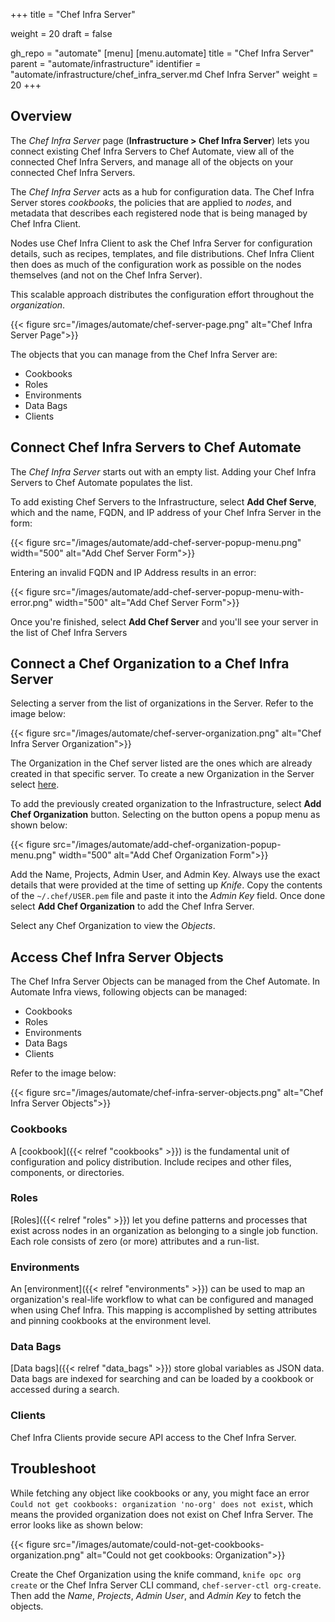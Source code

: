+++
title = "Chef Infra Server"

weight = 20
draft = false

gh_repo = "automate"
[menu]
  [menu.automate]
    title = "Chef Infra Server"
    parent = "automate/infrastructure"
    identifier = "automate/infrastructure/chef_infra_server.md Chef Infra Server"
    weight = 20
+++

## Overview

The _Chef Infra Server_ page (**Infrastructure > Chef Infra Server**) lets you connect existing Chef Infra Servers to Chef Automate, view all of the connected Chef Infra Servers, and manage all of the objects on your connected Chef Infra Servers.

The _Chef Infra Server_ acts as a hub for configuration data. The Chef Infra Server stores _cookbooks_, the policies that are applied to _nodes_, and metadata that describes each registered node that is being managed by Chef Infra Client.

Nodes use Chef Infra Client to ask the Chef Infra Server for configuration details, such as recipes, templates, and file distributions. Chef Infra Client then does as much of the configuration work as possible on the nodes themselves (and not on the Chef Infra Server).

This scalable approach distributes the configuration effort throughout the _organization_.

{{< figure src="/images/automate/chef-server-page.png" alt="Chef Infra Server Page">}}

The objects that you can manage from the Chef Infra Server are:

- Cookbooks
- Roles
- Environments
- Data Bags
- Clients

## Connect Chef Infra Servers to Chef Automate

The _Chef Infra Server_ starts out with an empty list. Adding your Chef Infra Servers to Chef Automate populates the list.

To add existing Chef Servers to the Infrastructure, select **Add Chef Serve**, which and the name, FQDN, and IP address of your Chef Infra Server in the form:

{{< figure src="/images/automate/add-chef-server-popup-menu.png" width="500" alt="Add Chef Server Form">}}

Entering an invalid FQDN and IP Address results in an error:

{{< figure src="/images/automate/add-chef-server-popup-menu-with-error.png" width="500" alt="Add Chef Server Form">}}

Once you're finished, select **Add Chef Server** and you'll see your server in the list of Chef Infra Servers

## Connect a Chef Organization to a Chef Infra Server

Selecting a server from the list of organizations in the Server. Refer to the image below:

{{< figure src="/images/automate/chef-server-organization.png" alt="Chef Infra Server Organization">}}

The Organization in the Chef server listed are the ones which are already created in that specific server. To create a new Organization in the Server select [here](https://docs.chef.io/automate/infra_server/#set-up-the-chef-infra-server).

To add the previously created organization to the Infrastructure, select **Add Chef Organization** button. Selecting on the button opens a popup menu as shown below:

{{< figure src="/images/automate/add-chef-organization-popup-menu.png" width="500" alt="Add Chef Organization Form">}}

Add the Name, Projects, Admin User, and Admin Key. Always use the exact details that were provided at the time of setting up _Knife_. Copy the contents of the `~/.chef/USER.pem` file and paste it into the _Admin Key_ field. Once done select **Add Chef Organization** to add the Chef Infra Server.

Select any Chef Organization to view the _Objects_.

## Access Chef Infra Server Objects

The Chef Infra Server Objects can be managed from the Chef Automate. In Automate Infra views, following objects can be managed:

- Cookbooks
- Roles
- Environments
- Data Bags
- Clients

Refer to the image below:

{{< figure src="/images/automate/chef-infra-server-objects.png" alt="Chef Infra Server Objects">}}

### Cookbooks

A [cookbook]({{< relref "cookbooks" >}}) is the fundamental unit of configuration and policy distribution. Include recipes and other files, components, or directories.

### Roles

[Roles]({{< relref "roles" >}}) let you define patterns and processes that exist across nodes in an organization as belonging to a single job function. Each role consists of zero (or more) attributes and a run-list.

### Environments

An [environment]({{< relref "environments" >}}) can be used to map an organization's real-life workflow to what can be configured and managed when using Chef Infra. This mapping is accomplished by setting attributes and pinning cookbooks at the environment level.

### Data Bags

[Data bags]({{< relref "data_bags" >}}) store global variables as JSON data. Data bags are indexed for searching and can be loaded by a cookbook or accessed during a search.

### Clients

Chef Infra Clients provide secure API access to the Chef Infra Server.

## Troubleshoot

While fetching any object like cookbooks or any, you might face an error `Could not get cookbooks: organization 'no-org' does not exist`, which means the provided organization does not exist on Chef Infra Server. The error looks like as shown below:

{{< figure src="/images/automate/could-not-get-cookbooks-organization.png" alt="Could not get cookbooks: Organization">}}

Create the Chef Organization using the knife command, `knife opc org create` or the Chef Infra Server CLI command, `chef-server-ctl org-create`. Then add the _Name_, _Projects_, _Admin User_, and _Admin Key_ to fetch the objects.
